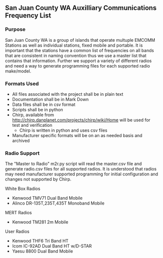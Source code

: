 ## San Juan County WA Auxilliary Communications Frequency List

### Purpose
San Juan County WA is a group of islands that operate multuple EMCOMM Stations as well as individual stations, fixed mobile and portable. It is important that the stations have a common list of frequencies on all bands that are consistent in naming convention thus we use a master list that contains that information. Further we support a variety of different radios and need a way to generate programming files for each supported radio make/model.

### Formats Used
* All files associated with the project shall be in plain text
* Documentation shall be in Mark Down
* Data files shall be in csv format
* Scripts shall be in python
* Chirp, available from http://chirp.danplanet.com/projects/chirp/wiki/Home will be used for test and verification
  * Chirp is written in python and uses csv files
* Manufacturer specific formats will be on an as needed basis and archived

### Radio Support
The "Master to Radio" m2r.py script will read the master.csv file and generate radio.csv files for all supported radios. It is understood that radios may need manufacturer supported programming for initial configuration and changes not supported by Chirp.

White Box Radios
* Kenwood TMV71 Dual Band Mobile
* Alinco DR-135T,235T,435T Monoband Mobile

MERT Radios
* Kenwood TM281 2m Mobile

User Radios
* Kenwood THF6 Tri Band HT
* Icom IC-92AD Dual Band HT w/D-STAR
* Yaesu 8800 Dual Band Mobile
